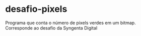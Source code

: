 # desafio-pixels
Programa que conta o número de pixels verdes em um bitmap. Corresponde ao desafio da Syngenta Digital

